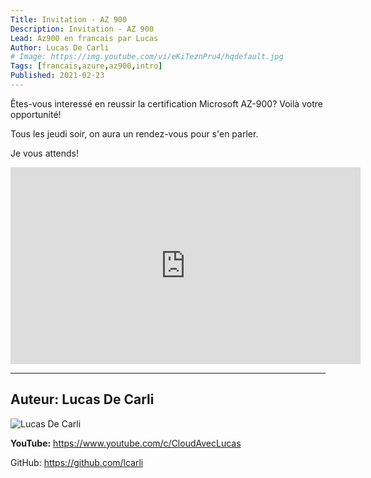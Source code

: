 ```yaml
---
Title: Invitation - AZ 900
Description: Invitation - AZ 900
Lead: Az900 en francais par Lucas
Author: Lucas De Carli
# Image: https://img.youtube.com/vi/eKiTeznPru4/hqdefault.jpg
Tags: [francais,azure,az900,intro]
Published: 2021-02-23
---
```


Êtes-vous interessé en reussir la certification Microsoft AZ-900? Voilà votre opportunité!

Tous les jeudi soir, on aura un rendez-vous pour s'en parler.

Je vous attends!

<iframe width="560" height="315" src="https://www.youtube.com/embed/eKiTeznPru4" frameborder="0" allow="accelerometer; autoplay; clipboard-write; encrypted-media; gyroscope; picture-in-picture" allowfullscreen></iframe>

---

## Auteur: Lucas De Carli

![Lucas De Carli](https://avatars.githubusercontent.com/u/4472823?s=460&u=37d097ad8cdf91316d0f8231cd41f25c68c15e88&v=4)

**YouTube:** https://www.youtube.com/c/CloudAvecLucas

GitHub: https://github.com/lcarli